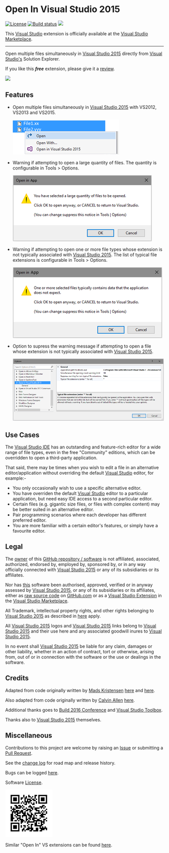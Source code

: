 [AppVeyorProjectUrl]: https://ci.appveyor.com/project/GregTrevellick/openinvs2015
[AppVeyorProjectBuildStatusBadgeSvg]: https://ci.appveyor.com/api/projects/status/2k4t35na3yn1o3ix?svg=true
[GitHubPagesURL]: https://gregtrevellick.github.io/OpenInVS2015/
[GitHubRepoURL]: https://github.com/GregTrevellick/OpenInVS2015
[GitHubRepoIssuesURL]: https://github.com/GregTrevellick/OpenInVS2015/issues
[GitHubRepoPullRequestsURL]: https://github.com/GregTrevellick/OpenInVS2015/pulls
[ThirdPartyAppHomePage]: https://www.visualstudio.com/vs/
[ThirdPartyAppOfficialLogo]: ThirdPartyLogo.png 
<!--https://msdnshared.blob.core.windows.net/media/2015/05/8814.VisualStudioClean1.png-->
[VersionNumberBadgeURL]: https://vsmarketplacebadge.apphb.com/version/GregTrevellick.OpenInVisualStudio2015.svg
[VisualStudioURL]: https://www.visualstudio.com/
[VSMarketplaceUrl]: https://marketplace.visualstudio.com/items?itemName=GregTrevellick.OpeninVisualStudio2015
[VSMarketplaceReviewsUrl]: https://marketplace.visualstudio.com/items?itemName=GregTrevellick.OpeninVisualStudio2015#review-details

# Open In Visual Studio 2015

[![License](https://img.shields.io/github/license/gittools/gitlink.svg)](/LICENSE.txt)
[![Build status][AppVeyorProjectBuildStatusBadgeSvg]][AppVeyorProjectUrl]
[![][VersionNumberBadgeURL]][VSMarketplaceUrl]

This [Visual Studio][VisualStudioURL] extension is officially available at the [Visual Studio Marketplace][VSMarketplaceUrl].

---------------------------------------

<!--COPY START FOR VS GALLERY-->

Open multiple files simultaneously in [Visual Studio 2015][ThirdPartyAppHomePage] directly from [Visual Studio's][VisualStudioURL] Solution Explorer.

If you like this ***free*** extension, please give it a [review][VSMarketplaceReviewsUrl].

[![][ThirdPartyAppOfficialLogo]][ThirdPartyAppHomePage]

## Features

- Open multiple files simultaneously in [Visual Studio 2015][ThirdPartyAppHomePage] with VS2012, VS2013 and VS2015.

  ![](../Resources/ReadMeScreenShot_ContextMenu.png)

- Warning if attempting to open a large quantity of files. The quantity is configurable in Tools > Options.

  ![](../Resources/ReadMeScreenShot_WarningLargeQuantity.png)

- Warning if attempting to open one or more file types whose extension is not typically associated with [Visual Studio 2015][ThirdPartyAppHomePage]. The list of typical file extensions is configurable in Tools > Options.

  ![](../Resources/ReadMeScreenShot_WarningNonTypical.png)

- Option to supress the warning message if attempting to open a file whose extension is not typically associated with [Visual Studio 2015][ThirdPartyAppHomePage].

  ![](../Resources/ReadMeScreenShot_OptionsGeneral.png)

## Use Cases

The [Visual Studio IDE][VisualStudioURL] has an outstanding and feature-rich editor for a wide range of file types, even in the free "Community" editions, which can be overridden to open a third-party application.

That said, there may be times when you wish to edit a file in an alternative editor/application without overriding the default [Visual Studio][VisualStudioURL] editor, for example:-

- You only occasionally wish to use a specific alternative editor.
- You have overriden the default [Visual Studio][VisualStudioURL] editor to a particular application, but need easy IDE access to a second particular editor.
- Certain files (e.g. gigantic size files, or files with complex content) may be better suited in an alternative editor.
- Pair programming scenarios where each developer has different preferred editor.
- You are more familiar with a certain editor's features, or simply have a favourite editor.

<!--COPY END FOR VS GALLERY-->

## Legal

The [owner](https://github.com/GregTrevellick) of this [GitHub repository / software][GitHubRepoURL] is not affiliated, associated, authorized, endorsed by, employed by, sponsored by, or in any way officially connected with [Visual Studio 2015][ThirdPartyAppHomePage] or any of its subsidiaries or its affiliates.

Nor has [this][GitHubRepoURL] software been authorised, approved, verified or in anyway assessed by [Visual Studio 2015][ThirdPartyAppHomePage], or any of its subsidiaries or its affiliates, either as [raw source code][GitHubRepoURL] on [GitHub.com](https://github.com/) or as a [Visual Studio Extension][VSMarketplaceUrl] in the [Visual Studio Marketplace](https://marketplace.visualstudio.com/vs).

All Trademark, intellectual property rights, and other rights belonging to [Visual Studio 2015][ThirdPartyAppHomePage] as described in [here][ThirdPartyAppHomePage] apply.

All [Visual Studio 2015][ThirdPartyAppHomePage] logos and [Visual Studio 2015][ThirdPartyAppHomePage] links belong to [Visual Studio 2015][ThirdPartyAppHomePage] and their use here and any associated goodwill inures to [Visual Studio 2015][ThirdPartyAppHomePage].

In no event shall [Visual Studio 2015][ThirdPartyAppHomePage] be liable for any claim, damages or other liability, whether in an action of contract, tort or otherwise, arising from, out of or in connection with the software or the use or dealings in the software.

## Credits

Adapted from code originally written by [Mads Kristensen](https://github.com/madskristensen) [here](https://github.com/madskristensen/OpenInSublimeText/ "Open in Sublime Text") and [here](https://github.com/madskristensen/OpenInVsCode "Open in Visual Studio Code").

Also adapted from code originally written by [Calvin Allen](https://github.com/CalvinAllen) [here](https://github.com/CalvinAllen/OpenInNotepadPlusPlus).

Additional thanks goes to [Build 2016 Conference](https://channel9.msdn.com/Events/Build/2016/B886) and [Visual Studio Toolbox](https://channel9.msdn.com/Shows/Visual-Studio-Toolbox/Extensions-by-Mads-Kristensen).

Thanks also to [Visual Studio 2015][ThirdPartyAppHomePage] themselves.

## Miscellaneous

Contributions to this project are welcome by raising an [Issue][GitHubRepoIssuesURL] or submitting a [Pull Request][GitHubRepoPullRequestsURL].

See the [change log](CHANGELOG.md) for road map and release history.

Bugs can be logged [here][GitHubRepoIssuesURL].

Software [License](/LICENSE.txt).

[![](chart.png)][GitHubPagesURL]

Similar "Open In" VS extensions can be found [here](https://marketplace.visualstudio.com/search?term=trevellick&target=VS&sortBy=Relevance).
